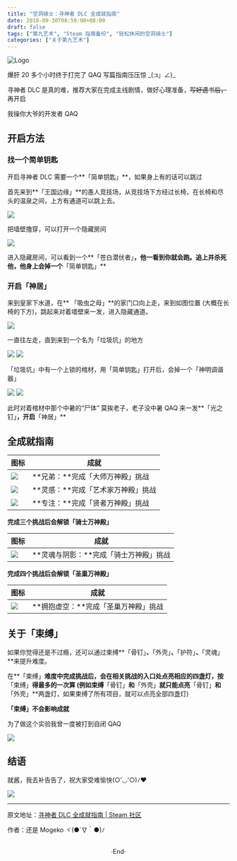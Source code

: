 ```yaml
---
title: "空洞骑士：寻神者 DLC 全成就指南"
date: 2018-09-30T08:59:00+08:00
draft: false
tags: ["第九艺术", "Steam 指南备份", "轻松休闲的空洞骑士"]
categories: ["关于第九艺术"]
---
```


<img src="https://mogeko.github.io/blog-images/020/logo.jpg"  alt="Logo" >

爆肝 20 多个小时终于打完了 QAQ
写篇指南压压惊 \_(:з」∠)\_

寻神者 DLC 是真的难，推荐大家在完成主线剧情，做好心理准备，<del>写好遗书后，</del>再开启

<span class="spoiler" >我操你大爷的开发者 QAQ</span>

<!-- more -->

## 开启方法

### 找一个简单钥匙

开启寻神者 DLC 需要一个**「简单钥匙」**，如果身上有的话可以跳过

首先来到**「王国边缘」**的愚人竞技场，从竞技场下方经过长椅，在长椅和尽头的温泉之间，上方有通道可以跳上去。

<img src="https://steamuserimages-a.akamaihd.net/ugc/941706910127720802/3887766AB03FDE17ED254610E5333492A842F97D/">

把墙壁撸穿，可以打开一个隐藏房间

<img src="https://steamuserimages-a.akamaihd.net/ugc/941706910127722487/ECB6722E2C094422AB7F31D3C51441479AB392B8/">

进入隐藏房间，可以看到一个**「苍白潜伏者」**，他一看到你就会跑。追上并杀死他，他身上会掉一个**「简单钥匙」**

### 开启「神居」

来到皇家下水道，在** 「吸虫之母」**的家门口向上走，来到如图位置 (大概在长椅的下方)，跳起来对着墙壁来一发，进入隐藏通道。

<img src="https://steamuserimages-a.akamaihd.net/ugc/941706910127731980/0B267B9D66B22E341901C01D8E6E85FE0EDE11A6/">

一直往左走，直到来到一个名为「垃圾坑」的地方

<img src="https://steamuserimages-a.akamaihd.net/ugc/941706910127733672/EA2C53A1B6F0F14953B8E986E4C2DE10DAB4079F/">


<img src="https://steamuserimages-a.akamaihd.net/ugc/941706910127735000/65E00823B261FC2CF1AF313C8645DA683F908C9E/">

「垃圾坑」中有一个上锁的棺材，用「简单钥匙」打开后，会掉一个「神明调谐器」

<img src="https://steamuserimages-a.akamaihd.net/ugc/941706910127736304/4119CD178396BC63269BC57B13C8628413FC2C69/">

<img src="https://steamuserimages-a.akamaihd.net/ugc/941706910127737280/F396BFF24C1C5E02CC809B54CDECB2826E79DC42/">


此时对着棺材中那个中暑的“尸体” <span class="spoiler" >莫挨老子，老子没中暑 QAQ</span> 来一发**「光之钉」**，开启**「神居」**



## 全成就指南

| 图标                                                         | 成就                               |
| ------------------------------------------------------------ | ---------------------------------- |
|  <img src="https://steamuserimages-a.akamaihd.net/ugc/941706910127529487/9937E1FABC4F0EA2FEEBAFD0B6F20C025B52AEEC/"> | **兄弟：**完成「大师万神殿」挑战   |
|  <img src="https://steamuserimages-a.akamaihd.net/ugc/941706910127530081/17F7D048DECF5C20BAB0A7BD11F2FAC5CACA050A/"> | **灵感：**完成「艺术家万神殿」挑战 |
|  <img src="https://steamuserimages-a.akamaihd.net/ugc/941706910127530647/382C7998E9B0B60A850D8BDF4C7F4A515A8B3481/" > | **专注：**完成「贤者万神殿」挑战   |

**完成三个挑战后会解锁「骑士万神殿」**

| 图标                                                         | 成就                                   |
| ------------------------------------------------------------ | -------------------------------------- |
|  <img src="https://steamuserimages-a.akamaihd.net/ugc/941706910127531198/5857AE3A16211B09755B086F37F411ADEAD38131/"> | **灵魂与阴影：**完成「骑士万神殿」挑战 |

**完成四个挑战后会解锁「圣巢万神殿」**

| 图标                                                         | 成就                                 |
| ------------------------------------------------------------ | ------------------------------------ |
|  <img src="https://steamuserimages-a.akamaihd.net/ugc/941706910127531615/671C16432F460CDD9EFF88D5C01B4ABC7CFE2703/"> | **拥抱虚空：**完成「圣巢万神殿」挑战 |



## 关于「束缚」

如果你觉得还是不过瘾，还可以通过束缚**「骨钉」**、**「外壳」**、**「护符」**、**「灵魂」**来提升难度。

在**「束缚」**难度中完成挑战后，会在相关挑战的入口处点亮相应的四盏灯，按**「束缚」**得最多的一次算 (例如束缚**「骨钉」**和**「外壳」**就只能点亮**「骨钉」**和**「外壳」**两盏灯，如果束缚了所有项目，就可以点亮全部四盏灯)

**「束缚」不会影响成就**


<span class="spoiler" >为了做这个实验我曾一度被打到自闭 QAQ</span>

<img src="https://steamuserimages-a.akamaihd.net/ugc/941706910127612824/BD136FFE9A6F394E584F627B32F2AFB747733473/">





## 结语

就酱，我去补告告了，祝大家受难愉快(○'◡'○)ﾉ♥

<img src="https://steamuserimages-a.akamaihd.net/ugc/941706910124697569/9E941323DE8DFE4CBE8746FF52F92855E8807A73/">



---

原文地址：[寻神者 DLC 全成就指南 | Steam 社区](https://steamcommunity.com/sharedfiles/filedetails/?id=1526374935)

作者：还是 Mogeko ヾ(●´∇｀●)ﾉ





<br>

<center>  ·End·  </center>
